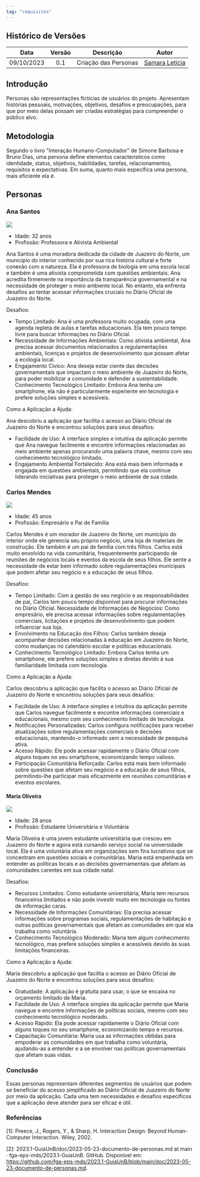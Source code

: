 ```yaml
---
tag: "requisitos"
---
```


## Histórico de Versões


| Data       | Versão | Descrição                      | Autor             |
| :--------: | :----: | :----------:                   | :---------------: |
| 09/10/2023 |  0.1   | Criação das Personas | [Samara Letícia](https://github.com/samarawwleticia)|

## Introdução

Personas são representações fictícias de usuários do projeto. Apresentam histórias pessoais, motivações, objetivos, desafios e preocupações, para que por meio delas possam ser criadas estratégias para compreender o público alvo.

## Metodologia

Segundo o livro "Interação Humano-Computador" de Simone Barbosa e Bruno Dias, uma persona define elementos característicos como identidade, status, objetivos, habilidades, tarefas, relacionamentos, requisitos e expectativas. Em suma, quanto mais específica uma persona, mais eficiente ela é.

## Personas

### Ana Santos

![](../assets/anasantos.jpg)

- Idade: 32 anos
- Profissão: Professora e Ativista Ambiental



Ana Santos é uma moradora dedicada da cidade de Juazeiro do Norte, um município do interior conhecido por sua rica história cultural e forte conexão com a natureza. Ela é professora de biologia em uma escola local e também é uma ativista comprometida com questões ambientais. Ana acredita firmemente na importância da transparência governamental e na necessidade de proteger o meio ambiente local. No entanto, ela enfrenta desafios ao tentar acessar informações cruciais no Diário Oficial de Juazeiro do Norte.

Desafios:
- Tempo Limitado: Ana é uma professora muito ocupada, com uma agenda repleta de aulas e tarefas educacionais. Ela tem pouco tempo livre para buscar informações no Diário Oficial.
- Necessidade de Informações Ambientais: Como ativista ambiental, Ana precisa acessar documentos relacionados a regulamentações ambientais, licenças e projetos de desenvolvimento que possam afetar a ecologia local.
- Engajamento Cívico: Ana deseja estar ciente das decisões governamentais que impactam o meio ambiente de Juazeiro do Norte, para poder mobilizar a comunidade e defender a sustentabilidade.
Conhecimento Tecnológico Limitado: Embora Ana tenha um smartphone, ela não é particularmente experiente em tecnologia e prefere soluções simples e acessíveis.

Como a Aplicação a Ajuda:

Ana descobriu a aplicação que facilita o acesso ao Diário Oficial de Juazeiro do Norte e encontrou soluções para seus desafios:
- Facilidade de Uso: A interface simples e intuitiva da aplicação permite que Ana navegue facilmente e encontre informações relacionadas ao meio ambiente apenas procurando uma palavra chave, mesmo com seu conhecimento tecnológico limitado.
- Engajamento Ambiental Fortalecido: Ana está mais bem informada e engajada em questões ambientais, permitindo que ela continue liderando iniciativas para proteger o meio ambiente de sua cidade.

### Carlos Mendes

![](../assets/carlosmendes.jpg)


- Idade: 45 anos
- Profissão: Empresário e Pai de Família



Carlos Mendes é um morador de Juazeiro do Norte, um município do interior onde ele gerencia seu próprio negócio, uma loja de materiais de construção. Ele também é um pai de família com três filhos. Carlos está muito envolvido na vida comunitária, frequentemente participando de reuniões de negócios locais e eventos da escola de seus filhos. Ele sente a necessidade de estar bem informado sobre regulamentações municipais que podem afetar seu negócio e a educação de seus filhos.

Desafios:
- Tempo Limitado: Com a gestão de seu negócio e as responsabilidades de pai, Carlos tem pouco tempo disponível para procurar informações no Diário Oficial.
Necessidade de Informações de Negócios: Como empresário, ele precisa acessar informações sobre regulamentações comerciais, licitações e projetos de desenvolvimento que podem influenciar sua loja.
- Envolvimento na Educação dos Filhos: Carlos também deseja acompanhar decisões relacionadas à educação em Juazeiro do Norte, como mudanças no calendário escolar e políticas educacionais.
- Conhecimento Tecnológico Limitado: Embora Carlos tenha um smartphone, ele prefere soluções simples e diretas devido à sua familiaridade limitada com tecnologia.

Como a Aplicação a Ajuda:

Carlos descobriu a aplicação que facilita o acesso ao Diário Oficial de Juazeiro do Norte e encontrou soluções para seus desafios:
- Facilidade de Uso: A interface simples e intuitiva da aplicação permite que Carlos navegue facilmente e encontre informações comerciais e educacionais, mesmo com seu conhecimento limitado de tecnologia.
- Notificações Personalizadas: Carlos configura notificações para receber atualizações sobre regulamentações comerciais e decisões educacionais, mantendo-o informado sem a necessidade de pesquisa ativa.
- Acesso Rápido: Ele pode acessar rapidamente o Diário Oficial com alguns toques no seu smartphone, economizando tempo valioso.
- Participação Comunitária Reforçada: Carlos está mais bem informado sobre questões que afetam seu negócio e a educação de seus filhos, permitindo-lhe participar mais eficazmente em reuniões comunitárias e eventos escolares.

#### Maria Oliveira

![](../assets/mariaoliveira.jpg)


- Idade: 28 anos
- Profissão: Estudante Universitária e Voluntária


Maria Oliveira é uma jovem estudante universitária que cresceu em Juazeiro do Norte e agora está cursando serviço social na universidade local. Ela é uma voluntária ativa em organizações sem fins lucrativos que se concentram em questões sociais e comunitárias. Maria está empenhada em entender as políticas locais e as decisões governamentais que afetam as comunidades carentes em sua cidade natal.

Desafios:
- Recursos Limitados: Como estudante universitária, Maria tem recursos financeiros limitados e não pode investir muito em tecnologia ou fontes de informação caras.
- Necessidade de Informações Comunitárias: Ela precisa acessar informações sobre programas sociais, regulamentações de habitação e outras políticas governamentais que afetam as comunidades em que ela trabalha como voluntária.
- Conhecimento Tecnológico Moderado: Maria tem algum conhecimento tecnológico, mas prefere soluções simples e acessíveis devido às suas limitações financeiras.

Como a Aplicação a Ajuda:

Maria descobriu a aplicação que facilita o acesso ao Diário Oficial de Juazeiro do Norte e encontrou soluções para seus desafios:
- Gratuidade: A aplicação é gratuita para usar, o que se encaixa no orçamento limitado de Maria.
- Facilidade de Uso: A interface simples da aplicação permite que Maria navegue e encontre informações de políticas sociais, mesmo com seu conhecimento tecnológico moderado.
- Acesso Rápido: Ela pode acessar rapidamente o Diário Oficial com alguns toques no seu smartphone, economizando tempo e recursos.
- Capacitação Comunitária: Maria usa as informações obtidas para empoderar as comunidades em que trabalha como voluntária, ajudando-as a entender e a se envolver nas políticas governamentais que afetam suas vidas.

### Conclusão

Essas personas representam diferentes segmentos de usuários que podem se beneficiar do acesso simplificado ao Diário Oficial de Juazeiro do Norte por meio da aplicação. Cada uma tem necessidades e desafios específicos que a aplicação deve atender para ser eficaz e útil.

### Referências

[1]: Preece, J., Rogers, Y., & Sharp, H. Interaction Design: Beyond Human-Computer Interaction. Wiley, 2002.

[2]: 2023.1-GuiaUnB/doc/2023-05-23-documento-de-personas.md at main · fga-eps-mds/2023.1-GuiaUnB. GitHub. Disponível em: <https://github.com/fga-eps-mds/2023.1-GuiaUnB/blob/main/doc/2023-05-23-documento-de-personas.md>.

